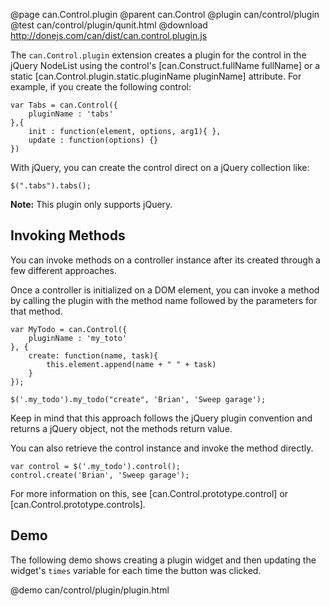 @page can.Control.plugin 
@parent can.Control
@plugin can/control/plugin
@test can/control/plugin/qunit.html
@download http://donejs.com/can/dist/can.control.plugin.js

The `can.Control.plugin` extension creates a plugin for the control in the 
jQuery NodeList using the control's [can.Construct.fullName fullName] or
a static [can.Control.plugin.static.pluginName pluginName] attribute. For example, if you create the following control:

	var Tabs = can.Control({
		pluginName : 'tabs'
	},{
		init : function(element, options, arg1){ },
		update : function(options) {}
	})

With jQuery, you can create the control direct on a jQuery collection like:

    $(".tabs").tabs();
    
__Note:__ This plugin only supports jQuery.


## Invoking Methods

You can invoke methods on a controller instance after its created through a few
different approaches.  

Once a controller is initialized on a DOM element, you can invoke a method by calling
the plugin with the method name followed by the parameters for that method.

	var MyTodo = can.Control({
		pluginName : 'my_toto'
	}, {
		create: function(name, task){
			this.element.append(name + " " + task)
		}
	});
	
	$('.my_todo').my_todo("create", 'Brian', 'Sweep garage');

Keep in mind that this approach follows the jQuery plugin convention and returns a jQuery object,
not the methods return value. 

You can also retrieve the control instance and invoke the method directly.

	var control = $('.my_todo').control();
	control.create('Brian', 'Sweep garage');
	
For more information on this, see [can.Control.prototype.control] or [can.Control.prototype.controls].

## Demo

The following demo shows creating a plugin widget and then updating the widget's `times` variable
for each time the button was clicked.

@demo can/control/plugin/plugin.html